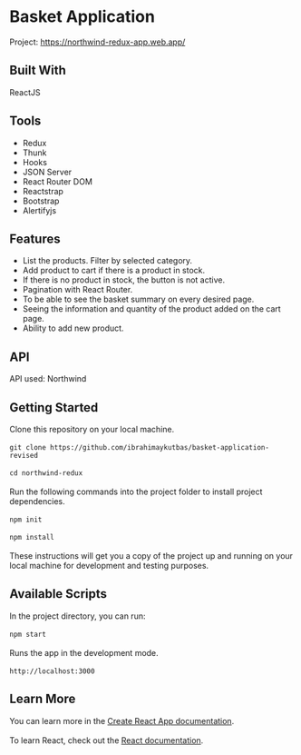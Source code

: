 # Basket Application
Project: https://northwind-redux-app.web.app/
## Built With
ReactJS<br/>
## Tools
- Redux
- Thunk
- Hooks
- JSON Server
- React Router DOM
- Reactstrap
- Bootstrap
- Alertifyjs
## Features
- List the products. Filter by selected category.
- Add product to cart if there is a product in stock.
- If there is no product in stock, the button is not active.
- Pagination with React Router.
- To be able to see the basket summary on every desired page.
- Seeing the information and quantity of the product added on the cart page.
- Ability to add new product.
## API
API used: Northwind <br/>
## Getting Started
Clone this repository on your local machine.<br/><br/>
`git clone https://github.com/ibrahimaykutbas/basket-application-revised`<br/><br/>
`cd northwind-redux`<br/><br/>
Run the following commands into the project folder to install project dependencies.<br/><br/>
`npm init`<br/><br/>
`npm install`<br/><br/>
These instructions will get you a copy of the project up and running on your local machine for development and testing purposes.<br/>
## Available Scripts
In the project directory, you can run: <br/><br/>
`npm start`<br/><br/>
Runs the app in the development mode.<br/><br/>
`http://localhost:3000`<br/>
## Learn More
You can learn more in the [Create React App documentation](https://create-react-app.dev/docs/getting-started/).<br/><br/>
To learn React, check out the [React documentation](https://reactjs.org/).
